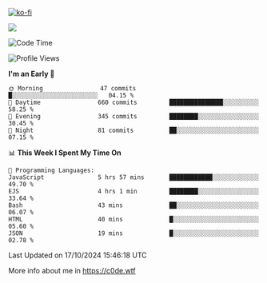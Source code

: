 [![ko-fi](https://ko-fi.com/img/githubbutton_sm.svg)](https://ko-fi.com/Z8Z4Y2LKX)

<a href="https://wakatime.com"><img src="https://wakatime.com/share/@c0dezin/b7f18a7c-ab3a-40b8-8bc7-b1b7bf71f1d6.svg" /></a>

<!--START_SECTION:waka-->
![Code Time](http://img.shields.io/badge/Code%20Time-128%20hrs%2028%20mins-blue)

![Profile Views](http://img.shields.io/badge/Profile%20Views-0-blue)

**I'm an Early 🐤** 

```text
🌞 Morning                47 commits          █░░░░░░░░░░░░░░░░░░░░░░░░   04.15 % 
🌆 Daytime                660 commits         ███████████████░░░░░░░░░░   58.25 % 
🌃 Evening                345 commits         ████████░░░░░░░░░░░░░░░░░   30.45 % 
🌙 Night                  81 commits          ██░░░░░░░░░░░░░░░░░░░░░░░   07.15 % 
```


📊 **This Week I Spent My Time On** 

```text
💬 Programming Languages: 
JavaScript               5 hrs 57 mins       ████████████░░░░░░░░░░░░░   49.70 % 
EJS                      4 hrs 1 min         ████████░░░░░░░░░░░░░░░░░   33.64 % 
Bash                     43 mins             ██░░░░░░░░░░░░░░░░░░░░░░░   06.07 % 
HTML                     40 mins             █░░░░░░░░░░░░░░░░░░░░░░░░   05.60 % 
JSON                     19 mins             █░░░░░░░░░░░░░░░░░░░░░░░░   02.78 % 
```


 Last Updated on 17/10/2024 15:46:18 UTC
<!--END_SECTION:waka-->

More info about me in https://c0de.wtf
